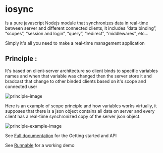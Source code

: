 # iosync
Is a pure javascript Nodejs module that synchronizes data in real-time between server and different connected clients, it includes “data binding”, “scopes”, “session and login”, “query”, “redirect”, “middlewares”, etc...

Simply it's all you need to make a real-time management application

## Principle :

It's based on client-server architecture so client binds to specific variables names and when that variable was changed then the server store it and bradcast that change to other binded clients based on it's scope and connected user

![principle-image](http://mahdcompany.github.io/iosync/img/drawing-3.svg)

Here is an example of scope principle and how variables works virtually, it supposes that there is a json object contains all data on server and every client has a real-time synchronized copy of the server json object.

![principle-example-image](http://mahdcompany.github.io/iosync/img/drawing-2.svg)

See [Full documentation](http://mahdcompany.github.io/iosync/) for the Getting started and API

See [Runnable](http://code.runnable.com/VpjqJuHit0AHeNJ7/iosync-for-node-js-real-time-and-socket-io) for a working demo
